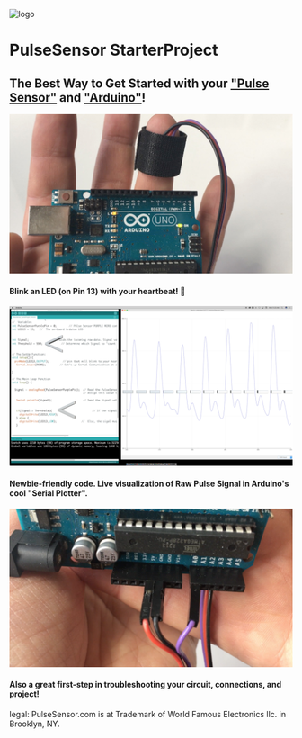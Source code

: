 ![logo](https://avatars0.githubusercontent.com/u/7002937?v=3&s=200)
# PulseSensor  StarterProject
## The Best Way to Get Started with your <a href="http://www.pulsesensor.com"> "Pulse Sensor"</a> and <a href="http://arduino.cc/"> "Arduino"</a>! 

![Arduino PulseSensor](Arduino-LEDonPin13-PulseSensor-Pic.jpg)
#### Blink an LED (on Pin 13) with your heartbeat!  💓

![ScreenShot](screenshot-threshold-arrows.png)
#### Newbie-friendly code.   Live visualization of Raw Pulse Signal in Arduino's cool "Serial Plotter".

![Arduino PulseSensor](connections.png)
#### Also a great first-step in troubleshooting your circuit, connections, and project!



legal:  PulseSensor.com is at Trademark of World Famous Electronics llc. in Brooklyn, NY. 
